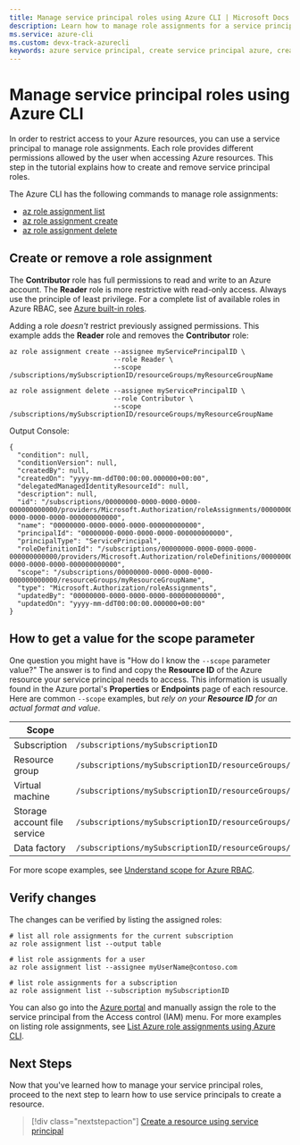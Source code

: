 ```yaml
---
title: Manage service principal roles using Azure CLI | Microsoft Docs
description: Learn how to manage role assignments for a service principal using Azure CLI.
ms.service: azure-cli
ms.custom: devx-track-azurecli
keywords: azure service principal, create service principal azure, create service principal azure cli
---
```


# Manage service principal roles using Azure CLI

In order to restrict access to your Azure resources, you can use a service principal to manage role
assignments. Each role provides different permissions allowed by the user when accessing Azure
resources. This step in the tutorial explains how to create and remove service principal roles.

The Azure CLI has the following commands to manage role assignments:

- [az role assignment list][07]
- [az role assignment create][05]
- [az role assignment delete][06]

## Create or remove a role assignment

The **Contributor** role has full permissions to read and write to an Azure account. The **Reader**
role is more restrictive with read-only access. Always use the principle of least privilege. For a
complete list of available roles in Azure RBAC, see [Azure built-in roles][02].

Adding a role _doesn't_ restrict previously assigned permissions. This example adds the **Reader**
role and removes the **Contributor** role:

```azurecli-interactive
az role assignment create --assignee myServicePrincipalID \
                          --role Reader \
                          --scope /subscriptions/mySubscriptionID/resourceGroups/myResourceGroupName

az role assignment delete --assignee myServicePrincipalID \
                          --role Contributor \
                          --scope /subscriptions/mySubscriptionID/resourceGroups/myResourceGroupName
```

Output Console:

```output
{
  "condition": null,
  "conditionVersion": null,
  "createdBy": null,
  "createdOn": "yyyy-mm-ddT00:00:00.000000+00:00",
  "delegatedManagedIdentityResourceId": null,
  "description": null,
  "id": "/subscriptions/00000000-0000-0000-0000-000000000000/providers/Microsoft.Authorization/roleAssignments/00000000-0000-0000-0000-000000000000",
  "name": "00000000-0000-0000-0000-000000000000",
  "principalId": "00000000-0000-0000-0000-000000000000",
  "principalType": "ServicePrincipal",
  "roleDefinitionId": "/subscriptions/00000000-0000-0000-0000-000000000000/providers/Microsoft.Authorization/roleDefinitions/00000000-0000-0000-0000-000000000000",
  "scope": "/subscriptions/00000000-0000-0000-0000-000000000000/resourceGroups/myResourceGroupName",
  "type": "Microsoft.Authorization/roleAssignments",
  "updatedBy": "00000000-0000-0000-0000-000000000000",
  "updatedOn": "yyyy-mm-ddT00:00:00.000000+00:00"
}
```

## How to get a value for the scope parameter

One question you might have is "How do I know the `--scope` parameter value?" The answer is to find
and copy the **Resource ID** of the Azure resource your service principal needs to access. This
information is usually found in the Azure portal's **Properties** or **Endpoints** page of each
resource. Here are common `--scope` examples, but _rely on your **Resource ID** for an actual format
and value_.

| Scope | Example |
|-|-|
| Subscription | `/subscriptions/mySubscriptionID`
| Resource group | `/subscriptions/mySubscriptionID/resourceGroups/myResourceGroupName`
| Virtual machine | `/subscriptions/mySubscriptionID/resourceGroups/myResourceGroupName/providers/Microsoft.Compute/virtualMachines/myVMname`
| Storage account file service | `/subscriptions/mySubscriptionID/resourceGroups/myResourceGroupName/providers/Microsoft.Storage/storageAccounts/myStorageAccountName/fileServices/default`
| Data factory | `/subscriptions/mySubscriptionID/resourceGroups/myResourceGroupName/providers/Microsoft.DataFactory/factories/myDataFactoryName`

For more scope examples, see [Understand scope for Azure RBAC][04].

## Verify changes

The changes can be verified by listing the assigned roles:

```azurecli-interactive
# list all role assignments for the current subscription
az role assignment list --output table

# list role assignments for a user
az role assignment list --assignee myUserName@contoso.com

# list role assignments for a subscription
az role assignment list --subscription mySubscriptionID
```

You can also go into the [Azure portal][08] and manually assign the role to the service principal
from the Access control (IAM) menu. For more examples on listing role assignments, see
[List Azure role assignments using Azure CLI][03].

## Next Steps

Now that you've learned how to manage your service principal roles, proceed to the next step to
learn how to use service principals to create a resource.

> [!div class="nextstepaction"]
> [Create a resource using service principal][01]

<!-- link references -->

[01]: ./azure-cli-sp-tutorial-6.md
[02]: /azure/role-based-access-control/built-in-roles
[03]: /azure/role-based-access-control/role-assignments-list-cli
[04]: /azure/role-based-access-control/scope-overview
[05]: /cli/azure/role/assignment#az-role-assignment-create
[06]: /cli/azure/role/assignment#az-role-assignment-delete
[07]: /cli/azure/role/assignment#az-role-assignment-list
[08]: https://ms.portal.azure.com/
